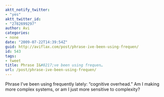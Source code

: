 ```yaml
---
aktt_notify_twitter:
- "yes"
aktt_twitter_id:
- "2782699297"
author: Avi
categories:
- none
date: "2009-07-22T14:39:54Z"
guid: http://aviflax.com/post/phrase-ive-been-using-frequen/
id: 543
tags:
- tweet
title: Phrase I&#8217;ve been using frequen…
url: /post/phrase-ive-been-using-frequen/
---
```

Phrase I&#8217;ve been using frequently lately: &#8220;cognitive overhead.&#8221; Am I making more complex systems, or am I just more sensitive to complexity?